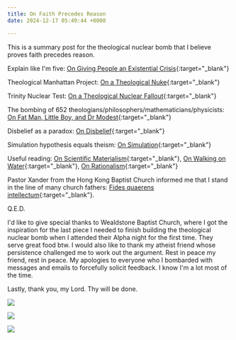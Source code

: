 ```yaml
---
title: On Faith Precedes Reason
date: 2024-12-17 05:49:44 +0000

---
```


This is a summary post for the theological nuclear bomb that I believe proves faith precedes reason.

Explain like I'm five: [On Giving People an Existential Crisis](../on-giving-people-existential-crisis){:target="_blank"}

Theological Manhattan Project: [On a Theological Nuke](../on-theological-nuke){:target="_blank"}

Trinity Nuclear Test: [On a Theological Nuclear Fallout](../on-theological-nuclear-fallout){:target="_blank"}

The bombing of 652 theologians/philosophers/mathematicians/physicists: [On Fat Man, Little Boy, and Dr Modest](../on-fat-man-little-boy-dr-modest){:target="_blank"}

Disbelief as a paradox: [On Disbelief](../on-disbelief){:target="_blank"}

Simulation hypothesis equals theism: [On Simulation](../on-simulation){:target="_blank"}

Useful reading: [On Scientific Materialism](../on-scientific-materialism){:target="_blank"}, [On Walking on Water](../on-walking-water){:target="_blank"}, [On Rationalism](../on-rationalism){:target="_blank"}

Pastor Xander from the Hong Kong Baptist Church informed me that I stand in the line of many church fathers: [Fides quaerens intellectum](https://en.wikipedia.org/wiki/Fides_quaerens_intellectum){:target="_blank"}.

Q.E.D.

I'd like to give special thanks to Wealdstone Baptist Church, where I got the inspiration for the last piece I needed to finish building the theological nuclear bomb when I attended their Alpha night for the first time. They serve great food btw. I would also like to thank my atheist friend whose persistence challenged me to work out the argument. Rest in peace my friend, rest in peace. My apologies to everyone who I bombarded with messages and emails to forcefully solicit feedback. I know I'm a lot most of the time.

Lastly, thank you, my Lord. Thy will be done.

![](/3ba446d8523eb79a219e0bd6d95d39eb.jpeg)

![](/d588f1f57a31b4390ed346f67242e96a.jpeg)

![](/a5b62bc49d5a2e980b9c50ba2abaa609.jpeg)